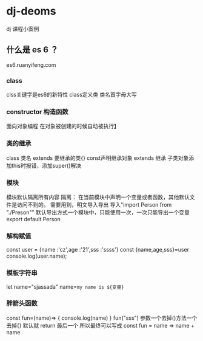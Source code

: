 # dj-deoms
dj 课程小案例
## 什么是 es 6 ？
es6.ruanyifeng.com
### class
clss关键字是es6的新特性
class定义类 类名首字母大写
### constructor 构造函数
面向对象编程
在对象被创建的时候自动被执行】
### 类的继承
class 类名 extends 要继承的类{}
const声明继承对象
extends 继承
子类对象添加this时报错，添加super()解决
### 模块
模块默认隔离所有内容
隔离： 在当前模块中声明一个变量或者函数，其他默认文件是访问不到的。
需要用到，明文导入导出
导入"import Person from "./Preson""
默认导出方式一个模块中，只能使用一次，一次只能导出一个变量 export default Person
### 解构赋值
const user = {name :'cz',age :'21',sss :'ssss'}
const {name,age,sss}=user
console.log(user.name);
### 模板字符串
let name="sjassada"
name=`my name is ${变量}`
### 胖箭头函数
const fun=(name)=> {
  console.log(name)
}
fun("sss")
参数一个去掉()方法一个去掉{}
默认就 return 最后一个
所以最终可以写成 const fun = name => name + name
